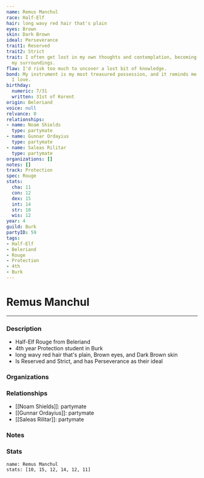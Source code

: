 ```yaml
---
name: Remus Manchul
race: Half-Elf
hair: long wavy red hair that's plain
eyes: Brown
skin: Dark Brown
ideal: Perseverance
trait1: Reserved
trait2: Strict
trait: I often get lost in my own thoughts and contemplation, becoming oblivious to
  my surroundings.
flaw: I'd risk too much to uncover a lost bit of knowledge.
bond: My instrument is my most treasured possession, and it reminds me of someone
  I love.
birthday:
  numeric: 7/31
  written: 31st of Korent
origin: Beleriand
voice: null
relvance: 0
relationships:
- name: Noam Shields
  type: partymate
- name: Gunnar Ordayius
  type: partymate
- name: Saleas Rilitar
  type: partymate
organizations: []
notes: []
track: Protection
spec: Rouge
stats:
  cha: 11
  con: 12
  dex: 15
  int: 14
  str: 10
  wis: 12
year: 4
guild: Burk
partyID: 59
tags:
- Half-Elf
- Beleriand
- Rouge
- Protection
- 4th
- Burk
---
```

# Remus Manchul
---
### Description
- Half-Elf Rouge from Beleriand
- 4th year Protection student in Burk
- long wavy red hair that's plain, Brown eyes, and Dark Brown skin
- Is Reserved and Strict, and has Perseverance as their ideal

### Organizations

### Relationships
- [[Noam Shields]]: partymate
- [[Gunnar Ordayius]]: partymate
- [[Saleas Rilitar]]: partymate

### Notes

### Stats
```statblock
name: Remus Manchul
stats: [10, 15, 12, 14, 12, 11]
```